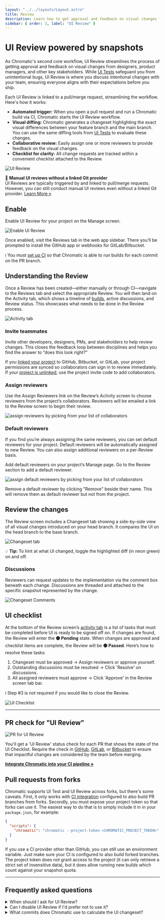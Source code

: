```yaml
---
layout: "../../layouts/Layout.astro"
title: Review
description: Learn how to get approval and feedback on visual changes from designers, product managers, and other key stakeholders with Chromatic's UI Review workflow.
sidebar: { order: 3, label: "UI Review" }
---
```


# UI Review powered by snapshots

As Chromatic's second core workflow, UI Review streamlines the process of getting approval and feedback on visual changes from designers, product managers, and other key stakeholders. While [UI Tests](/docs/test/) safeguard you from unintentional bugs, UI Review is where you discuss intentional changes with your team, ensuring everyone aligns with their expectations before you ship.

Each UI Review is linked to a pull/merge request, streamlining the workflow. Here's how it works:

- **Automated trigger:** When you open a pull request and run a Chromatic build via CI, Chromatic starts the UI Review workflow.
- **Visual diffing:** Chromatic generates a changeset highlighting the exact visual differences between your feature branch and the main branch. You can use the same diffing tools from [UI Tests](/docs/test/) to evaluate these changes.
- **Collaborative review:** Easily assign one or more reviewers to provide feedback on the visual changes.
- **Checklist for clarity:** All change requests are tracked within a convenient checklist attached to the Review.

![UI Review](../../images/workflow-uireview.png)

<div class="aside">

👀 **Manual UI reviews without a linked Git provider**<br/>UI Reviews are typically triggered by and linked to pull/merge requests. However, you can still conduct manual UI reviews even without a linked Git provider. [Learn More »](/docs/manual-ui-review)

</div>

## Enable

Enable UI Review for your project on the Manage screen.

![Enable UI Review](../../images/uireview-for-docs.png)

Once enabled, visit the Reviews tab in the web app sidebar. There you’ll be prompted to install the GitHub app or webhooks for GitLab/Bitbucket.

<div class="aside">

ℹ️ You must [set up CI](/docs/ci) so that Chromatic is able to run builds for each commit on the PR branch.

</div>

## Understanding the Review

Once a Review has been created—either manually or through CI—navigate to the Reviews tab and select the appropriate Review. You will then land on the Activity tab, which shows a timeline of [builds](/docs/test), active discussions, and Review status. This showcases what needs to be done in the Review process.

![Activity tab](../../images/prscreen-activity.png)

### Invite teammates

Invite other developers, designers, PMs, and stakeholders to help review changes. This closes the feedback loop between disciplines and helps you find the answer to “does this look right?”

If you [linked your project](/docs/access#linked-projects) to GitHub, Bitbucket, or GitLab, your project permissions are synced so collaborators can sign in to review immediately. If your [project is unlinked](/docs/access#unlinked-projects), use the project invite code to add collaborators.

### Assign reviewers

Use the Assign Reviewers link on the Review’s Activity screen to choose reviewers from the project’s collaborators. Reviewers will be emailed a link to the Review screen to begin their review.

![assign reviewers by picking from your list of collaborators](../../images/assign-reviewers.png)

### Default reviewers

If you find you’re always assigning the same reviewers, you can set default reviewers for your project. Default reviewers will be automatically assigned to new Review. You can also assign additional reviewers on a per-Review basis.

Add default reviewers on your project’s Manage page. Go to the Review section to add a default reviewer.

![assign default reviewers by picking from your list of collaborators](../../images/default-reviewer.png)

Remove a default reviewer by clicking "Remove" beside their name. This will remove them as default reviewer but not from the project.

## Review the changes

The Review screen includes a Changeset tab showing a side-by-side view of all visual changes introduced on your head branch. It compares the UI on the head branch to the base branch.

![Changeset tab](../../images/prscreen-changes.png)

<div class="aside">

💡 **Tip:** To hint at what UI changed, toggle the highlighted diff (in neon green) on and off.

</div>

### Discussions

Reviewers can request updates to the implementation via the comment box beneath each change. Discussions are threaded and attached to the specific snapshot represented by the change.

![Changeset Comments](../../images/ui-changes-comments.png)

## UI checklist

At the bottom of the Review screen’s [activity tab](/docs/review#ui-checklist) is a list of tasks that must be completed before UI is ready to be signed off on. If changes are found, the Review will enter the **🟡&nbsp;Pending** state. When changes are approved and checklist items are complete, the Review will be **🟢&nbsp;Passed**. Here’s how to resolve these tasks:

1. Changeset must be approved &rarr; Assign reviewers or approve yourself.
2. Outstanding discussions must be resolved &rarr; Click 'Resolve' on discussions.
3. All assigned reviewers must approve &rarr; Click 'Approve' in the Review screen tab bar.

<div class="aside">ℹ️ Step #3 is not required if you would like to close the Review.</div>

![UI Checklist](../../images/prscreen-ui-checklist.png)

---

## PR check for "UI Review"

![PR for UI Review](../../images/prbadge-review.png)

You'll get a 'UI Review' status check for each PR that shows the state of the UI Checklist. Require the check in [GitHub](https://help.github.com/en/github/administering-a-repository/enabling-required-status-checks), [GitLab](https://docs.gitlab.com/ee/api/commits.html#post-the-build-status-to-a-commit), or [Bitbucket](https://confluence.atlassian.com/bitbucket/suggest-or-require-checks-before-a-merge-856691474.html) to ensure that impactful changes are considered by the team before merging.

[**Integrate Chromatic into your CI pipeline »**](/docs/ci)

## Pull requests from forks

Chromatic supports UI Test and UI Review across forks, but there's some caveats. First, it only works with [CI integration](/docs/ci#configure-ci) configured to also build PR branches from forks. Secondly, you must expose your project token so that forks can use it. The easiest way to do that is to simply include it in in your `package.json`, for example:

```json
{
  "scripts": {
    "chromatic": "chromatic --project-token <CHROMATIC_PROJECT_TOKEN>"
  }
}
```

If you use a CI provider other than GitHub, you can still use an environment variable. Just make sure your CI is configured to also build forked branches. The project token does not grant access to the project (it can only retrieve a strict set of insensitive data), but it does allow running new builds which count against your snapshot quota.

---

## Frequently asked questions

<details>
<summary>When should I ask for UI Review?</summary>

You can initiate a UI Review at any time. However, we recommend doing it later in the development cycle, once baselines have been approved and UI Tests are green. Learn more about [PR workflow](/docs/in-pull-request).

</details>

<details>
<summary>Can I disable UI Review if I'd prefer not to use it?</summary>

Yes. Go to the manage page for your project where you can disable UI Review. Chromatic will no longer add status checks to your PRs for UI Review once it is disabled.

</details>

<details>
<summary>What commits does Chromatic use to calculate the UI changeset?</summary>

Similar to [GitHub code review](https://github.com/features/code-review/), Chromatic compares between the latest commit on the PR branch and the 'merge base' commit, that is the commit that is the shared ancestor between the PR branch and the branch it was created from. It is important that Chromatic has run a build on both commits outlined above. If you've recently enabled CI and have existing PRs that you would like to review, ensure Chromatic has run in CI for both branches of that PR.

The process might look something like:

1. Create a new PR to `main` adding Chromatic to CI
2. Merge that PR when everything works well.
3. Update your existing feature PR(s) w/ the latest from `main` (either merge or rebase from main).

</details>
